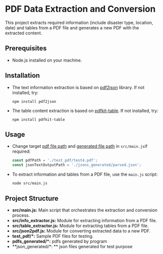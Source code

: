 # PDF Data Extraction and Conversion

This project extracts required information (include disaster type, location, date) and tables from a PDF file and generates a new PDF with the extracted content.

## Prerequisites

- Node.js installed on your machine.

## Installation

+ The text information extraction is based on [pdf2json](https://www.npmjs.com/package/pdf2json) library. If not installed, try:

  ````shell
  npm install pdf2json
  ````

+ The table content extraction is based on [pdfkit-table](https://www.npmjs.com/package/pdfkit-table). If not installed, try:

  ```shell
  npm install pdfkit-table
  ```

## Usage

+ Change target <u>pdf file path</u> and <u>generated file path</u> in ```src/main.js```if required:

  ````js
  const pdfPath = './test_pdf/test4.pdf';
  const jsonTextOutputPath = './jsons_generated/parsed.json';
  ````

+ To extract information and tables from a PDF file, use the `main.js` script:

  ````shell
  node src/main.js
  ````

## Project Structure

- **src/main.js:** Main script that orchestrates the extraction and conversion process.
- **src/info_extractor.js:** Module for extracting information from a PDF file.
- **src/table_extractor.js:** Module for extracting tables from a PDF file.
- **src/json2pdf.js:** Module for converting extracted data to a new PDF.
- **test_pdf/*:** Sample PDF files for testing.
- **pdfs_generated/*:** pdfs generated by program
- **json_generated/*: ** json files generated for test purpose

